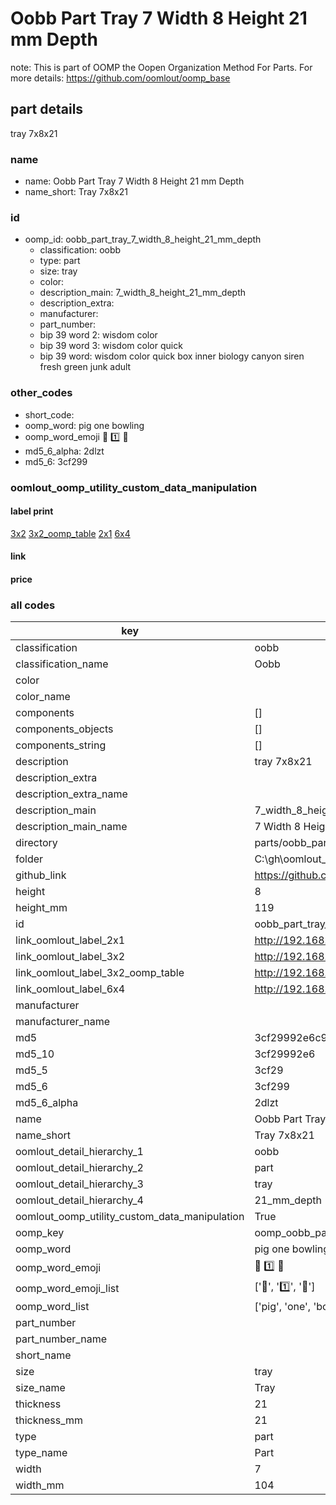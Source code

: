 # Oobb Part Tray 7 Width 8 Height 21 mm Depth  

note: This is part of OOMP the Oopen Organization Method For Parts. For more details: https://github.com/oomlout/oomp_base

##  part details
  



tray 7x8x21



### name
* name: Oobb Part Tray 7 Width 8 Height 21 mm Depth
* name_short: Tray 7x8x21 
### id
* oomp_id: oobb_part_tray_7_width_8_height_21_mm_depth
  * classification: oobb
  * type: part
  * size: tray
  * color: 
  * description_main: 7_width_8_height_21_mm_depth
  * description_extra: 
  * manufacturer: 
  * part_number: 
  * bip 39 word 2: wisdom color
  * bip 39 word 3: wisdom color quick
  * bip 39 word: wisdom color quick box inner biology canyon siren fresh green junk adult

### other_codes
* short_code: 
* oomp_word: pig one bowling
* oomp_word_emoji :pig: :one: :bowling:
* md5_6_alpha: 2dlzt
* md5_6: 3cf299






### oomlout_oomp_utility_custom_data_manipulation
#### label print
[3x2](http://192.168.1.245:1112/?label=oomp%202dlzt)
[3x2_oomp_table](http://192.168.1.108:1112/?label=oomp%202dlzt)
[2x1](http://192.168.1.242:1112/?label=oomp%202dlzt)
[6x4](http://192.168.1.55:1112/?label=oomp%202dlzt)    

#### link

                              

#### price







### all codes 
| key | value |  
| --- | --- |  
| classification | oobb |  
| classification_name | Oobb |  
| color |  |  
| color_name |  |  
| components | [] |  
| components_objects | [] |  
| components_string | [] |  
| description | tray 7x8x21 |  
| description_extra |  |  
| description_extra_name |  |  
| description_main | 7_width_8_height_21_mm_depth |  
| description_main_name | 7 Width 8 Height 21 mm Depth |  
| directory | parts/oobb_part_tray_7_width_8_height_21_mm_depth |  
| folder | C:\gh\oomlout_oobb_version_4_generated_parts\parts\oobb_part_tray_7_width_8_height_21_mm_depth |  
| github_link | https://github.com/oomlout/oomlout_oomp_part_src/tree/main/parts/oobb_part_tray_7_width_8_height_21_mm_depth |  
| height | 8 |  
| height_mm | 119 |  
| id | oobb_part_tray_7_width_8_height_21_mm_depth |  
| link_oomlout_label_2x1 | http://192.168.1.242:1112/?label=oomp%202dlzt |  
| link_oomlout_label_3x2 | http://192.168.1.245:1112/?label=oomp%202dlzt |  
| link_oomlout_label_3x2_oomp_table | http://192.168.1.108:1112/?label=oomp%202dlzt |  
| link_oomlout_label_6x4 | http://192.168.1.55:1112/?label=oomp%202dlzt |  
| manufacturer |  |  
| manufacturer_name |  |  
| md5 | 3cf29992e6c9643859ba31a95f4b6fe2 |  
| md5_10 | 3cf29992e6 |  
| md5_5 | 3cf29 |  
| md5_6 | 3cf299 |  
| md5_6_alpha | 2dlzt |  
| name | Oobb Part Tray 7 Width 8 Height 21 mm Depth |  
| name_short | Tray 7x8x21  |  
| oomlout_detail_hierarchy_1 | oobb |  
| oomlout_detail_hierarchy_2 | part |  
| oomlout_detail_hierarchy_3 | tray |  
| oomlout_detail_hierarchy_4 | 21_mm_depth |  
| oomlout_oomp_utility_custom_data_manipulation | True |  
| oomp_key | oomp_oobb_part_tray_7_width_8_height_21_mm_depth |  
| oomp_word | pig one bowling |  
| oomp_word_emoji | :pig: :one: :bowling: |  
| oomp_word_emoji_list | [':pig:', ':one:', ':bowling:'] |  
| oomp_word_list | ['pig', 'one', 'bowling'] |  
| part_number |  |  
| part_number_name |  |  
| short_name |  |  
| size | tray |  
| size_name | Tray |  
| thickness | 21 |  
| thickness_mm | 21 |  
| type | part |  
| type_name | Part |  
| width | 7 |  
| width_mm | 104 |  
